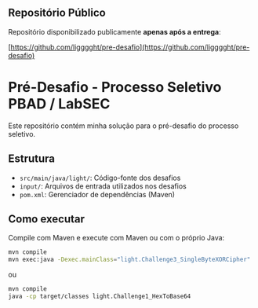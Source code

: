 ## Repositório Público

Repositório disponibilizado publicamente **apenas após a entrega**:

[https://github.com/ligggght/pre-desafio](https://github.com/ligggght/pre-desafio)

# Pré-Desafio - Processo Seletivo PBAD / LabSEC

Este repositório contém minha solução para o pré-desafio do processo seletivo.

## Estrutura

- `src/main/java/light/`: Código-fonte dos desafios
- `input/`: Arquivos de entrada utilizados nos desafios
- `pom.xml`: Gerenciador de dependências (Maven)

## Como executar

Compile com Maven e execute com Maven ou com o próprio Java:

```bash
mvn compile
mvn exec:java -Dexec.mainClass="light.Challenge3_SingleByteXORCipher"
```
ou
```bash
mvn compile
java -cp target/classes light.Challenge1_HexToBase64
